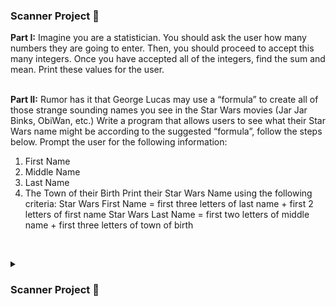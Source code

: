 <h3>Scanner Project 🚩</h3>
  <b>Part I:</b> Imagine you are a statistician. You should ask the user how many numbers they are going to
enter. Then, you should proceed to accept this many integers. Once you have accepted all of the
integers, find the sum and mean. Print these values for the user.

<br>  <b>Part II:</b> Rumor has it that George Lucas may use a “formula” to create all of those strange sounding
names you see in the Star Wars movies (Jar Jar Binks, ObiWan, etc.)
Write a program that allows users to see what their Star Wars name might be according to the
suggested “formula”, follow the steps below.
Prompt the user for the following information:
1. First Name
2. Middle Name
3. Last Name
4. The Town of their Birth
Print their Star Wars Name using the following criteria:
Star Wars First Name = first three letters of last name + first 2 letters of first name
Star Wars Last Name = first two letters of middle name + first three letters of town of birth

<br> <details>
  <summary> <h3>Scanner Project 🚩</h3></summary>
  Scanner Basics
1) import is correct _____ / 1
Part I: Statistics Program
1) Prompts user for input _____ / 1
2) Correctly accepts user input for number of values _____ / 1
3) Loops to accept the appropriate number of values based on criteria #2 _____ / 1
4) Prompts user for input values and correctly accepts those values _____ / 1
5) Uses input to correctly calculate sum _____ / 1
6) Uses input to correctly calculate average _____ / 1
Part II: Star Wars Name Program
1) Prompts user for input _____ / 1
2) Correctly accepts user input for number of values _____ / 1
3) Determines the user’s Star Wars name given the formula
  
